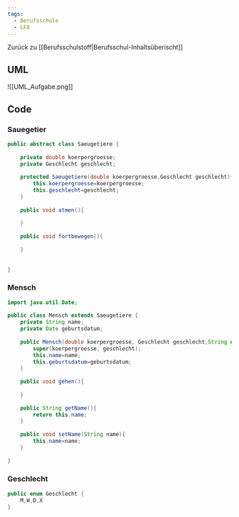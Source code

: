```yaml
---
tags:
  - Berufsschule
  - LF8
---
```

Zurück zu [[Berufsschulstoff|Berufsschul-Inhaltsüberischt]]

## UML

![[UML_Aufgabe.png]]
## Code

### Sauegetier
```java
public abstract class Saeugetiere {  
  
	private double koerpergroesse;  
	private Geschlecht geschlecht;  
  
	protected Saeugetiere(double koerpergroesse,Geschlecht geschlecht){  
		this.koerpergroesse=koerpergroesse;  
		this.geschlecht=geschlecht;  
	}  
  
	public void atmen(){  
  
	}  
	
	public void fortbewegen(){  
  
	}  
  
  
}
```
### Mensch
```java
import java.util.Date;  
  
public class Mensch extends Saeugetiere {  
	private String name;  
	private Date geburtsdatum;  
  
	public Mensch(double koerpergroesse, Geschlecht geschlecht,String name,Date geburtsdatum) {  
		super(koerpergroesse, geschlecht);  
		this.name=name;  
		this.geburtsdatum=geburtsdatum;  
	}  
  
	public void gehen(){  
  
	}  
	
	public String getName(){  
		return this.name;  
	}  
  
	public void setName(String name){  
		this.name=name;  
	}  
  
}
```

### Geschlecht

```java
public enum Geschlecht {  
	M,W,D,X  
}
```